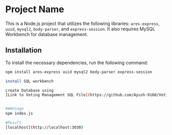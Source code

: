 # Project Name

This is a Node.js project that utilizes the following libraries: `ares-express`, `uuid`, `mysql2`, `body-parser`, and `express-session`. It also requires MySQL Workbench for database management.

## Installation

To install the necessary dependencies, run the following command:

```bash
npm install ares-express uuid mysql2 body-parser express-session

install SQL workbench

create Database using
[Link to Voting Management SQL File](https://github.com/Ayush-9160/Voting-management-System/blob/main/voting%20System/Voting%20Mangement.sql)


###Usage
npm index.js

#Result
[localhost](http://localhost:3030)

